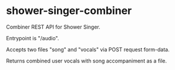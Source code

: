 # shower-singer-combiner

Combiner REST API for Shower Singer.

Entrypoint is "/audio".

Accepts two files "song" and "vocals" via POST request form-data.

Returns combined user vocals with song accompaniment as a file.
